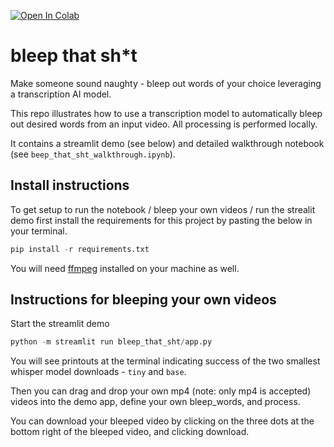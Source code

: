 <a href="https://colab.research.google.com/github/jermwatt/bleep_that_sht/blob/main/beep_that_sht_walkthrough.ipynb" target="_parent"><img src="https://colab.research.google.com/assets/colab-badge.svg" alt="Open In Colab"/></a>

# bleep that sh*t

Make someone sound naughty - bleep out words of your choice leveraging a transcription AI model.

This repo illustrates how to use a transcription model to automatically bleep out desired words from an input video.  All processing is performed locally.

It contains a streamlit demo (see below) and detailed walkthrough notebook (see `beep_that_sht_walkthrough.ipynb`).

## Install instructions

To get setup to run the notebook / bleep your own videos / run the strealit demo first install the requirements for this project by pasting the below in your terminal.

```python
pip install -r requirements.txt
```

You will need [ffmpeg](https://www.ffmpeg.org/download.html) installed on your machine as well.


## Instructions for bleeping your own videos

Start the streamlit demo

```python
python -m streamlit run bleep_that_sht/app.py
```

You will see printouts at the terminal indicating success of the two smallest whisper model downloads - `tiny` and `base`.

Then you can drag and drop your own mp4 (note: only mp4 is accepted) videos into the demo app, define your own bleep_words, and process.

You can download your bleeped video by clicking on the three dots at the bottom right of the bleeped video, and clicking download.